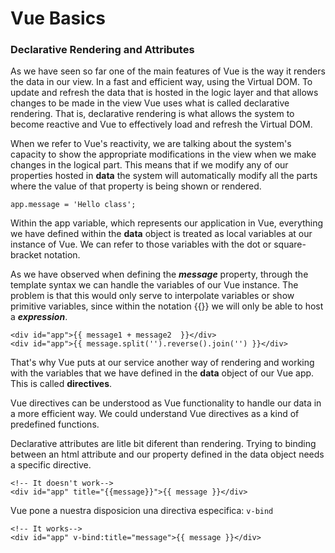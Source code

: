 # Vue Basics

### Declarative Rendering and Attributes
As we have seen so far one of the main features of Vue is the way it renders the data in our view. In a fast and efficient way, using the Virtual DOM.
To update and refresh the data that is hosted in the logic layer and that allows changes to be made in the view Vue uses what is called declarative rendering. That is, declarative rendering is what allows the system to become reactive and Vue to effectively load and refresh the Virtual DOM.

When we refer to Vue's reactivity, we are talking about the system's capacity to show the appropriate modifications in the view when we make changes in the logical part. This means that if we modify any of our properties hosted in **data** the system will automatically modify all the parts where the value of that property is being shown or rendered.

```
app.message = 'Hello class';
```

Within the app variable, which represents our application in Vue, everything we have defined within the **data** object is treated as local variables at our instance of Vue. We can refer to those variables with the dot or square-bracket notation.

As we have observed when defining the ***message*** property, through the template syntax we can handle the variables of our Vue instance. The problem is that this would only serve to interpolate variables or show primitive variables, since within the notation {{}} we will only be able to host a ***expression***. 

```
<div id="app">{{ message1 + message2  }}</div>
<div id="app">{{ message.split('').reverse().join('') }}</div>
```
That's why Vue puts at our service another way of rendering and working with the variables that we have defined in the **data** object of our Vue app. This is called **directives**.

Vue directives can be understood as Vue functionality to handle our data in a more efficient way. We could understand Vue directives as a kind of predefined functions.

Declarative attributes are litle bit diferent than rendering. Trying to binding between an html attribute and our property defined in the data object needs a specific directive. 

```
<!-- It doesn't work-->
<div id="app" title="{{message}}">{{ message }}</div>
```

Vue pone a nuestra disposicion una directiva especifica: ``v-bind``

```
<!-- It works-->
<div id="app" v-bind:title="message">{{ message }}</div>
```